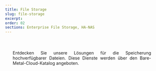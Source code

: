 ```yaml
---
title: File Storage
slug: file-storage
excerpt:
order: 02
sections: Enterprise File Storage, HA-NAS
---
```


<style>
#page {
  display: flex !important;
  flex-direction:column-reverse !important;
}
#customProductIndex {
padding:25px;
}
#customProductIndex p {
text-align:justify;
}

</style>

<div id="customProductIndex">

<p>Entdecken Sie unsere Lösungen für die Speicherung hochverfügbarer Dateien. Diese Dienste werden über den Bare-Metal-Cloud-Katalog angeboten.</p>

</div>
